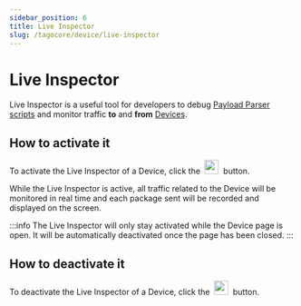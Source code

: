 ```yaml
---
sidebar_position: 6
title: Live Inspector
slug: /tagocore/device/live-inspector
---
```


# Live Inspector

Live Inspector is a useful tool for developers to debug [Payload Parser scripts](/docs/tagocore/device/payload-parser) and monitor traffic **to** and **from** [Devices](/docs/tagocore/device).

## How to activate it

To activate the Live Inspector of a Device, click the&nbsp; <img src="/docs_imagem/tagocore/device/live-inspector-play-button.png" height="25px" /> &nbsp;button.

While the Live Inspector is active, all traffic related to the Device will be monitored in real time and each package sent will be recorded and displayed on the screen.

:::info
The Live Inspector will only stay activated while the Device page is open. It will be automatically deactivated once the page has been closed.
:::

## How to deactivate it

To deactivate the Live Inspector of a Device, click the&nbsp; <img src="/docs_imagem/tagocore/device/live-inspector-stop-button.png" height="25px" /> &nbsp;button.
